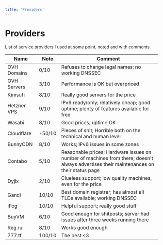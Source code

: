 ```yaml
---
title: 'Providers'
---
```


# Providers

List of service providers I used at some point, noted and with comments.

| Name | Note | Comment |
| ---- | ---- | ------- |
| OVH Domains | 0/10 | Refuses to change legal names; no working DNSSEC |
| OVH Servers | 3/10 | Performance is OK but overpriced |
| Kimsufi | 8/10 | Really good servers for the price |
| Hetzner VPS | 9/10 | IPv6 ready/only; relatively cheap; good uptime; plenty of features available for free |
| Wasabi | 8/10 | Good prices; uptime OK |
| Cloudflare | -50/10 | Pieces of shit; Horrible both on the technical and human level |
| BunnyCDN | 8/10 | Works; IPv6 issues in some zones |
| Contabo | 5/10 | Reasonable prices; Hardware issues on number of machines from there; doesn't always advertises their maintenances on their status page |
| Dyjix | 2/10 | Clueless support; low quality machines, even for the price |
| Gandi | 10/10 | Best domain registrar; has almost all TLDs available; working DNSSEC |
| iFog | 10/10 | Helpful support; really good stuff |
| BuyVM | 6/10 | Good enough for shitposts; server had issues after three weeks running there |
| Reg.ru | 8/10 | Works good enough |
| 777.tf | 100/10 | The best <3 |
